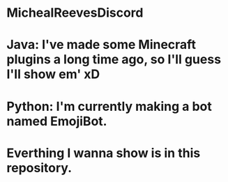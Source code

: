 # MichealReevesDiscord
# Java: I've made some Minecraft plugins a long time ago, so I'll guess I'll show em' xD
# Python: I'm currently making a bot named EmojiBot.
# Everthing I wanna show is in this repository.
